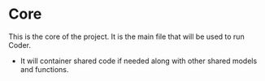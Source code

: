 # Core

This is the core of the project. It is the main file that will be used to run Coder.

- It will container shared code if needed along with other shared models and functions.
